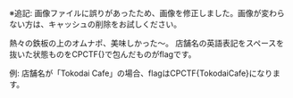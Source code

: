 ※追記: 画像ファイルに誤りがあったため、画像を修正しました。画像が変わらない方は、キャッシュの削除をお試しください。

熱々の鉄板の上のオムナポ、美味しかった〜。
店舗名の英語表記をスペースを抜いた状態ものをCPCTF{}で包んだものがflagです。

例: 店舗名が「Tokodai Cafe」の場合、flagはCPCTF{TokodaiCafe}になります。
